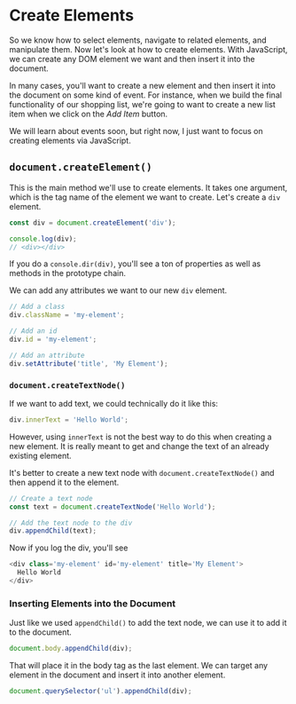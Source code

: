 # Create Elements

So we know how to select elements, navigate to related elements, and manipulate them. Now let's look at how to create elements. With JavaScript, we can create any DOM element we want and then insert it into the document.

In many cases, you'll want to create a new element and then insert it into the document on some kind of event. For instance, when we build the final functionality of our shopping list, we're going to want to create a new list item when we click on the _Add Item_ button.

We will learn about events soon, but right now, I just want to focus on creating elements via JavaScript.

## `document.createElement()`

This is the main method we'll use to create elements. It takes one argument, which is the tag name of the element we want to create. Let's create a `div` element.

```js
const div = document.createElement('div');

console.log(div);
// <div></div>
```

If you do a `console.dir(div)`, you'll see a ton of properties as well as methods in the prototype chain.

We can add any attributes we want to our new `div` element.

```js
// Add a class
div.className = 'my-element';

// Add an id
div.id = 'my-element';

// Add an attribute
div.setAttribute('title', 'My Element');
```

### `document.createTextNode()`

If we want to add text, we could technically do it like this:

```js
div.innerText = 'Hello World';
```

However, using `innerText` is not the best way to do this when creating a new element. It is really meant to get and change the text of an already existing element.

It's better to create a new text node with `document.createTextNode()` and then append it to the element.

```js
// Create a text node
const text = document.createTextNode('Hello World');

// Add the text node to the div
div.appendChild(text);
```

Now if you log the div, you'll see

```js
<div class='my-element' id='my-element' title='My Element'>
  Hello World
</div>
```

### Inserting Elements into the Document

Just like we used `appendChild()` to add the text node, we can use it to add it to the document.

```js
document.body.appendChild(div);
```

That will place it in the body tag as the last element. We can target any element in the document and insert it into another element.

```js
document.querySelector('ul').appendChild(div);
```
